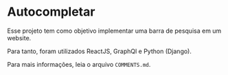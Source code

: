 # Autocompletar

Esse projeto tem como objetivo implementar uma barra de pesquisa em um website.

Para tanto, foram utilizados ReactJS, GraphQl e Python (Django).

Para mais informações, leia o arquivo `COMMENTS.md`.
